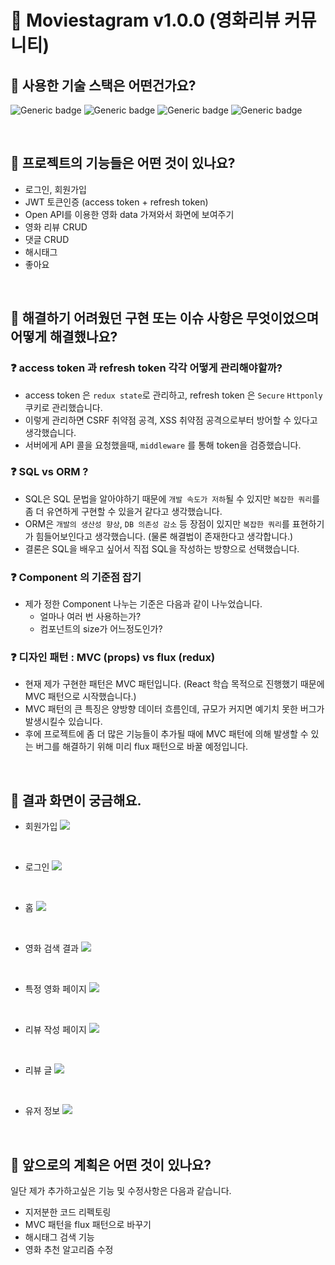 # 🎥 Moviestagram v1.0.0 (영화리뷰 커뮤니티)

## 🤔 사용한 기술 스택은 어떤건가요?

![Generic badge](https://img.shields.io/badge/ReactJS-v17.0.2-61DAFB?logo=react&style=flat)
![Generic badge](https://img.shields.io/badge/Redux-v4.1.2-%23593d88.svg?logo=redux&style=flat)
![Generic badge](https://img.shields.io/badge/NodeJS-v12.18.3-6DA55F?logo=nodedotjs&style=flat)
![Generic badge](https://img.shields.io/badge/MySQL-v8.0.22-%23316192.svg?logo=mysql&style=flat)

<br>

## 🤔 프로젝트의 기능들은 어떤 것이 있나요?

- 로그인, 회원가입
- JWT 토큰인증 (access token + refresh token)
- Open API를 이용한 영화 data 가져와서 화면에 보여주기
- 영화 리뷰 CRUD
- 댓글 CRUD
- 해시태그
- 좋아요

<br>

## 🤔 해결하기 어려웠던 구현 또는 이슈 사항은 무엇이었으며 어떻게 해결했나요?

### ❓ access token 과 refresh token 각각 어떻게 관리해야할까?

- access token 은 `redux state`로 관리하고, refresh token 은 `Secure` `Httponly` 쿠키로 관리했습니다.
- 이렇게 관리하면 CSRF 취약점 공격, XSS 취약점 공격으로부터 방어할 수 있다고 생각했습니다.
- 서버에게 API 콜을 요청했을때, `middleware` 를 통해 token을 검증했습니다.

### ❓ SQL vs ORM ?

- SQL은 SQL 문법을 알아야하기 때문에 `개발 속도가 저하`될 수 있지만 `복잡한 쿼리`를 좀 더 유연하게 구현할 수 있을거 같다고 생각했습니다.
- ORM은 `개발의 생산성 향상`, `DB 의존성 감소` 등 장점이 있지만 `복잡한 쿼리`를 표현하기가 힘들어보인다고 생각했습니다. (물론 해결법이 존재한다고 생각합니다.)
- 결론은 SQL을 배우고 싶어서 직접 SQL을 작성하는 방향으로 선택했습니다.

### ❓ Component 의 기준점 잡기

- 제가 정한 Component 나누는 기준은 다음과 같이 나누었습니다.
  - 얼마나 여러 번 사용하는가?
  - 컴포넌트의 size가 어느정도인가?

### ❓ 디자인 패턴 : MVC (props) vs flux (redux)

- 현재 제가 구현한 패턴은 MVC 패턴입니다. (React 학습 목적으로 진행했기 때문에 MVC 패턴으로 시작했습니다.)
- MVC 패턴의 큰 특징은 양방향 데이터 흐름인데, 규모가 커지면 예기치 못한 버그가 발생시킬수 있습니다.
- 후에 프로젝트에 좀 더 많은 기능들이 추가될 때에 MVC 패턴에 의해 발생할 수 있는 버그를 해결하기 위해 미리 flux 패턴으로 바꿀 예정입니다.

<br>

## 🤔 결과 화면이 궁금해요.

- 회원가입
  ![](./images/signup.PNG)

  <br>

- 로그인
  ![](./images/login.PNG)

  <br>

- 홈
  ![](./images/home.PNG)

  <br>

- 영화 검색 결과
  ![](./images/movie-list.PNG)

  <br>

- 특정 영화 페이지
  ![](./images/movie-intro.PNG)

  <br>

- 리뷰 작성 페이지
  ![](./images/write.PNG)

  <br>

- 리뷰 글
  ![](./images/review-detail.PNG)

  <br>

- 유저 정보
  ![](./images/user.PNG)

  <br>

## 🤔 앞으로의 계획은 어떤 것이 있나요?

일단 제가 추가하고싶은 기능 및 수정사항은 다음과 같습니다.

- 지저분한 코드 리펙토링
- MVC 패턴을 flux 패턴으로 바꾸기
- 해시태그 검색 기능
- 영화 추천 알고리즘 수정
